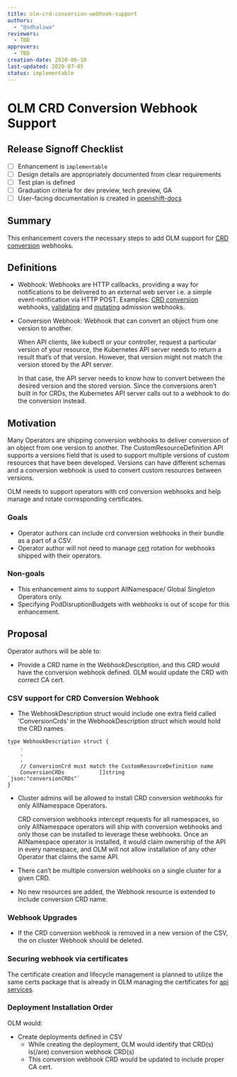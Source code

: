```yaml
---
title: olm-crd-conversion-webhook-support
authors:
  - "@sdhaliwa"
reviewers:
  - TBD
approvers:
  - TBD
creation-date: 2020-06-10
last-updated: 2020-07-05
status: implementable
---
```


# OLM CRD Conversion Webhook Support

## Release Signoff Checklist

- [ ] Enhancement is `implementable`
- [ ] Design details are appropriately documented from clear requirements
- [ ] Test plan is defined
- [ ] Graduation criteria for dev preview, tech preview, GA
- [ ] User-facing documentation is created in [openshift-docs](https://github.com/openshift/openshift-docs/)

## Summary

This enhancement covers the necessary steps to add OLM support for [ CRD conversion](https://kubernetes.io/docs/tasks/extend-kubernetes/custom-resources/custom-resource-definition-versioning/#webhook-conversion) webhooks.

## Definitions

- Webhook: Webhooks are HTTP callbacks, providing a way for notifications to be delivered to an external web server i.e. a simple event-notification via HTTP POST. Examples:  [ CRD conversion](https://kubernetes.io/docs/tasks/extend-kubernetes/custom-resources/custom-resource-definition-versioning/#webhook-conversion) webhooks, [validating](https://kubernetes.io/docs/reference/access-authn-authz/admission-controllers/#validatingadmissionwebhook) and [mutating](https://kubernetes.io/docs/reference/access-authn-authz/admission-controllers/#mutatingadmissionwebhook) admission webhooks.

- Conversion Webhook: Webhook that can convert an object from one version to another. 

  When API clients, like kubectl or your controller, request a particular version of your resource, the Kubernetes API server needs to return a result that’s of that version. However, that version might not match the version stored by the API server.

  In that case, the API server needs to know how to convert between the desired version and the stored version. Since the conversions aren’t built in for CRDs, the Kubernetes API server calls out to a webhook to do the conversion instead. 

## Motivation

Many Operators are shipping conversion webhooks to deliver conversion of an object from one version to another. The CustomResourceDefinition API supports a versions field that is used to support multiple versions of custom resources that have been developed. Versions can have different schemas and a conversion webhook is used to convert custom resources between versions.

OLM needs to support operators with crd conversion webhooks and help manage and rotate corresponding certificates.

### Goals

- Operator authors can include crd conversion webhooks in their bundle as a part of a CSV.
- Operator author will not need to manage [cert](https://www.ssl.com/faqs/what-is-a-certificate-authority/) rotation for webhooks shipped with their operators.

### Non-goals

- This enhancement aims to support AllNamespace/ Global Singleton Operators only.
- Specifying PodDisruptionBudgets with webhooks is out of scope for this enhancement. 

## Proposal

Operator authors will be able to:

- Provide a CRD name in the WebhookDescription, and this CRD would have the conversion webhook defined. OLM would update the CRD with correct CA cert.


### CSV support for CRD Conversion Webhook

- The WebhookDescription struct would include one extra field called ‘ConversionCrds’ in the WebhookDescription struct which would hold the CRD names. 

```
type WebhookDescription struct {
    .
    .
    .
    // ConversionCrd must match the CustomResourceDefinition name
    ConversionCRDs           []string              `json:"conversionCRDs"`
}
```

- Cluster admins will be allowed to install CRD conversion webhooks for only AllNamespace Operators.

  CRD conversion webhooks intercept requests for all namespaces, so only AllNamespace operators will ship with conversion webhooks and only those can be installed to leverage these webhooks. Once an AllNamespace operator is installed, it would claim ownership of the API in every namespace, and OLM will not allow installation of any other Operator that claims the same API.

- There can’t be multiple conversion webhooks on a single cluster for a given CRD.

- No new resources are added, the Webhook resource is extended to include conversion CRD name.

### Webhook Upgrades

- If the CRD conversion webhook is removed in a new version of the CSV, the on cluster Webhook should be deleted.

### Securing webhook via certificates

The certificate creation and lifecycle management is planned to utilize the same certs package that is already in OLM managing the certificates for [api services](https://github.com/operator-framework/operator-lifecycle-manager/blob/21d67c12beef9dd72a3fe3d09a976d5289a42f60/doc/design/building-your-csv.md#apiservice-resource-creation). 

### Deployment Installation Order

OLM would:

- Create deployments defined in CSV
  - While creating the deployment, OLM would identify that CRD(s) is(/are) conversion webhook CRD(s)
  - This conversion webhook CRD would be updated to include proper CA cert.  


